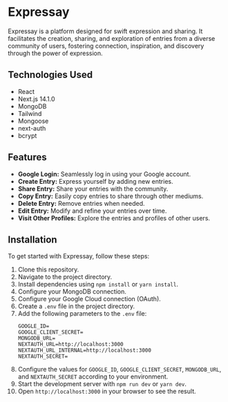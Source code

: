 # Expressay

Expressay is a platform designed for swift expression and sharing. It facilitates the creation, sharing, and exploration of entries from a diverse community of users, fostering connection, inspiration, and discovery through the power of expression.

## Technologies Used

- React
- Next.js 14.1.0
- MongoDB
- Tailwind
- Mongoose
- next-auth
- bcrypt

## Features

- **Google Login:** Seamlessly log in using your Google account.
- **Create Entry:** Express yourself by adding new entries.
- **Share Entry:** Share your entries with the community.
- **Copy Entry:** Easily copy entries to share through other mediums.
- **Delete Entry:** Remove entries when needed.
- **Edit Entry:** Modify and refine your entries over time.
- **Visit Other Profiles:** Explore the entries and profiles of other users.

## Installation

To get started with Expressay, follow these steps:

1. Clone this repository.
2. Navigate to the project directory.
3. Install dependencies using `npm install` or `yarn install`.
4. Configure your MongoDB connection.
5. Configure your Google Cloud connection (OAuth).
6. Create a `.env` file in the project directory.
7. Add the following parameters to the `.env` file:
    ```
    GOOGLE_ID=
    GOOGLE_CLIENT_SECRET=
    MONGODB_URL=
    NEXTAUTH_URL=http://localhost:3000
    NEXTAUTH_URL_INTERNAL=http://localhost:3000
    NEXTAUTH_SECRET=
    ```
8. Configure the values for `GOOGLE_ID`, `GOOGLE_CLIENT_SECRET`, `MONGODB_URL`, and `NEXTAUTH_SECRET` according to your environment.
9. Start the development server with `npm run dev` or `yarn dev`.
10. Open `http://localhost:3000` in your browser to see the result.

